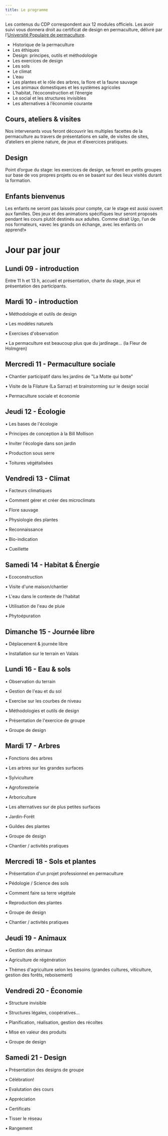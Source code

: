 ```yaml
---
title: Le programme
---
```

Les contenus du CDP correspondent aux 12 modules officiels. Les avoir suivi vous donnera droit au certificat de design en permaculture, délivré par
l’[Université Populaire de permaculture](http://permaculture-upp.org/).

* Historique de la permaculture
* Les éthiques
* Design: principes, outils et méthodologie
* Les exercices de design
* Les sols
* Le climat
* L’eau
* Les plantes et le rôle des arbres, la flore et la faune sauvage
* Les animaux domestiques et les systèmes agricoles
* L’habitat, l’écoconstruction et l’énergie
* Le social et les structures invisibles 
* Les alternatives à l’économie courante

## Cours, ateliers & visites

Nos intervenants vous feront découvrir les multiples facettes de la permaculture
au travers de présentations en salle, de visites de sites, d’ateliers en pleine
nature, de jeux et d’exercices pratiques.

## Design

Point d’orgue du stage: les exercices de design, se feront en petits groupes sur
base de vos propres projets ou en se basant sur des lieux visités durant la
formation.

## Enfants bienvenus

Les enfants ne seront pas laissés pour compte, car le stage est aussi ouvert aux familles. Des jeux et des animations spécifiques leur seront proposés pendant les cours plutôt destinés aux adultes. Comme dirait Ugo, l’un de nos formateurs,
«avec les grands on échange, avec les enfants on apprend!»

# Jour par jour

## Lundi 09 - introduction

Entre 11 h et 13 h, accueil et présentation, charte du stage, jeux et présentation des participants.

## Mardi 10 - introduction
•	Méthodologie et outils de design 

•	Les modèles naturels 

•	Exercises d'observation 

•	La permaculture est beaucoup plus que du jardinage... (la Fleur de Holmgren) 

## Mercredi 11 - Permaculture sociale
•	Chantier participatif dans les jardins de "La Motte qui botte" 

•	Visite de la Filature (La Sarraz) et brainstorming sur le design social 

•	Permaculture sociale et économie 

## Jeudi 12 - Écologie

•	Les bases de l'écologie 

•	Principes de conception à la Bill Mollison 

•	Inviter l'écologie dans son jardin 

•	Production sous serre 

•	Toitures végétalisées 

## Vendredi 13 - Climat

•	Facteurs climatiques 

•	Comment gérer et créer des microclimats 

•	Flore sauvage 

•	Physiologie des plantes 

•	Reconnaissance 

•	Bio-indication 

•	Cueillette 

## Samedi 14 - Habitat & Énergie

•	Ecoconstruction 

•	Visite d'une maison/chantier 

•	L'eau dans le contexte de l'habitat 

•	Utilisation de l'eau de pluie 

•	Phytoépuration 

## Dimanche 15 - Journée libre

•	Déplacement & journée libre 

•	Installation sur le terrain en Valais 

## Lundi 16 - Eau & sols

•	Observation du terrain 

•	Gestion de l'eau et du sol 

•	Exercise sur les courbes de niveau 

•	Méthodologies et outils de design 

•	Présentation de l'exercice de groupe 

•	Groupe de design 

## Mardi 17 - Arbres

•	Fonctions des arbres 

•	Les arbres sur les grandes surfaces 

•	Sylviculture 

•	Agroforesterie 

•	Arboriculture 

•	Les alternatives sur de plus petites surfaces 

•	Jardin-Forêt 

•	Guildes des plantes 

•	Groupe de design 

•	Chantier / activités pratiques 

## Mercredi 18 - Sols et plantes

•	Présentation d'un projet professionnel en permaculture 

•	Pédologie / Science des sols 

•	Comment faire sa terre végétale 

•	Reproduction des plantes 

•	Groupe de design 

•	Chantier / activités pratiques 

## Jeudi 19 - Animaux

•	Gestion des animaux 

•	Agriculture de régénération 

•	Thémes d'agriculture selon les besoins (grandes cultures, viticulture, gestion des forêts, reboisement) 

## Vendredi 20 - Économie

•	Structure invisible 

•	Structures légales, coopératives... 

•	Planification, réalisation, gestion des récoltes 

•	Mise en valeur des produits 

•	Groupe de design 

## Samedi 21 - Design

•	Présentation des designs de groupe 

•	Célébration! 

•	Evalutation des cours 

•	Appréciation 

•	Certificats 

•	Tisser le réseau 

•	Rangement 
